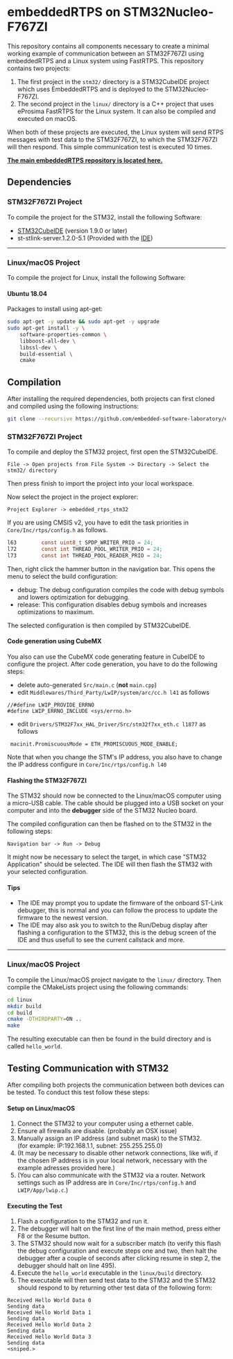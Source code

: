# embeddedRTPS on STM32Nucleo-F767ZI
This repository contains all components necessary to create a minimal working example of communication between an STM32F767ZI using embeddedRTPS and a Linux system using FastRTPS. This repository contains two projects:
1. The first project in the `stm32/` directory is a STM32CubeIDE project which uses EmbeddedRTPS and is deployed to the STM32Nucleo-F767ZI.
2. The second project in the `linux/` directory is a C++ project that uses eProsima FastRTPS for the Linux system. It can also be compiled and executed on macOS.

When both of these projects are executed, the Linux system will send RTPS messages with test data to the STM32F767ZI, to which the STM32F767ZI will then respond. This simple communication test is executed 10 times.

**[The main embeddedRTPS repository is located here.](https://github.com/embedded-software-laboratory/embeddedRTPS)**

## Dependencies
### STM32F767ZI Project
To compile the project for the STM32, install the following Software:
- [STM32CubeIDE](https://www.st.com/en/development-tools/stm32cubeide.html) (version 1.9.0 or later)
- st-stlink-server.1.2.0-5.1 (Provided with the [IDE](https://www.st.com/en/development-tools/stm32cubeide.html))

---

### Linux/macOS Project
To compile the project for Linux, install the following Software:

#### Ubuntu 18.04
Packages to install using apt-get:
```bash
sudo apt-get -y update && sudo apt-get -y upgrade
sudo apt-get install -y \
    software-properties-common \
    libboost-all-dev \
    libssl-dev \
    build-essential \
    cmake
```
## Compilation
After installing the required dependencies, both projects can first cloned and compiled using the following instructions:

```bash
git clone --recursive https://github.com/embedded-software-laboratory/embeddedRTPS-STM32
```

### STM32F767ZI Project
To compile and deploy the STM32 project, first open the STM32CubeIDE.
```
File -> Open projects from File System -> Directory -> Select the stm32/ directory
```
Then press finish to import the project into your local workspace.

Now select the project in the project explorer:
```
Project Explorer -> embedded_rtps_stm32
```

If you are using CMSIS v2, you have to edit the task priorities in `Core/Inc/rtps/config.h` as follows.

```config.h
l63        const uint8_t SPDP_WRITER_PRIO = 24;
l72        const int THREAD_POOL_WRITER_PRIO = 24;
l73        const int THREAD_POOL_READER_PRIO = 24;
```

Then, right click the hammer button in the navigation bar. 
This opens the menu to select the build configuration:
 - debug: The debug configuration compiles the code with debug symbols and lowers optimization for debugging.
 - release: This configuration disables debug symbols and increases optimizations to maximum.

The selected configuration is then compiled by STM32CubeIDE. 

#### Code generation using CubeMX
You also can use the CubeMX code generating feature in CubeIDE to configure the project.
After code generation, you have to do the following steps:

* delete auto-generated `Src/main.c` (**not** `main.cpp`)
* edit `Middlewares/Third_Party/LwIP/system/arc/cc.h l41` as follows
```
//#define LWIP_PROVIDE_ERRNO
#define LWIP_ERRNO_INCLUDE <sys/errno.h>
```
* edit `Drivers/STM32F7xx_HAL_Driver/Src/stm32f7xx_eth.c l1877` as follows
```
 macinit.PromiscuousMode = ETH_PROMISCUOUS_MODE_ENABLE;
```
Note that when you change the STM's IP address, you also have to change the IP address configure in `Core/Inc/rtps/config.h l40`


#### Flashing the STM32F767ZI
The STM32 should now be connected to the Linux/macOS computer using a micro-USB cable. The cable should be plugged into a USB socket on your computer and into the __debugger__ side of the STM32 Nucleo board.

The compiled configuration can then be flashed on to the STM32 in the following steps:
```
Navigation bar -> Run -> Debug
```
It might now be necessary to select the target, in which case "STM32 Application" should be selected. The IDE will then flash the STM32 with your selected configuration. 

#### Tips
- The IDE may prompt you to update the firmware of the onboard ST-Link debugger, this is normal and you can follow the process to update the firmware to the newest version.
- The IDE may also ask you to switch to the Run/Debug display after flashing a configuration to the STM32, this is the debug screen of the IDE and thus usefull to see the current callstack and more.

---

### Linux/macOS Project

To compile the Linux/macOS project navigate to the `linux/` directory. Then compile the CMakeLists project using the following commands:
```bash
cd linux
mkdir build
cd build
cmake -DTHIRDPARTY=ON ..
make 
```

The resulting executable can then be found in the build directory and is called `hello_world`. 

## Testing Communication with STM32

After compiling both projects the communication between both devices can be tested. To conduct this test follow these steps:

#### Setup on Linux/macOS
1. Connect the STM32 to your computer using a ethernet cable.
2. Ensure all firewalls are disable. (probably an OSX issue)
3. Manually assign an IP address (and subnet mask) to the STM32. <br>
   (for example: IP:192.168.1.1, subnet: 255.255.255.0)
4. (It may be necessary to disable other network connections, like wifi, if the chosen IP address is in your local network, necessary with the example adresses provided here.)
5. (You can also communicate with the STM32 via a router. Network settings such as IP address are in `Core/Inc/rtps/config.h` and `LWIP/App/lwip.c`.)

#### Executing the Test

1. Flash a configuration to the STM32 and run it.
2. The debugger will halt on the first line of the main method, press either F8 or the Resume button.
3. The STM32 should now wait for a subscriber match (to verify this flash the debug configuration and execute steps one and two, then halt the debugger after a couple of seconds after clicking resume in step 2, the debugger should halt on line 495).
4. Execute the `hello_world` executable in the `linux/build` directory.
5. The executable will then send test data to the STM32 and the STM32 should respond to by returning other test data of the following form: <br>
```
Received Hello World Data 0
Sending data
Received Hello World Data 1
Sending data
Received Hello World Data 2
Sending data
Received Hello World Data 3
Sending data
<sniped.>
```
